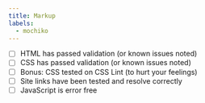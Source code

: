 ```yaml
---
title: Markup
labels:
  - mochiko
---
```


- [ ] HTML has passed validation (or known issues noted)
- [ ] CSS has passed validation (or known issues noted)
- [ ] Bonus: CSS tested on CSS Lint (to hurt your feelings)
- [ ] Site links have been tested and resolve correctly
- [ ] JavaScript is error free
